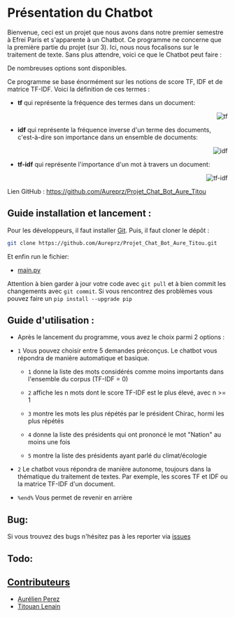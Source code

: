 
# Présentation du Chatbot

Bienvenue, ceci est un projet que nous avons dans notre premier semestre à Efrei Paris et s'apparente à un Chatbot. 
Ce programme ne concerne que la première partie du projet (sur 3). 
Ici, nous nous focalisons sur le traitement de texte. Sans plus attendre, voici ce que le Chatbot peut
faire :

De nombreuses options sont disponibles.

Ce programme se base énormément sur les notions de score TF, IDF et de matrice TF-IDF. Voici la définition de ces termes :

  - **tf** qui représente la fréquence des termes dans un document:
            <div style="text-align:right"><img src="https://cdn.discordapp.com/attachments/1171831701677293568/1180291097793142844/Capture_decran_2023-12-02_003231.png?ex=657ce2be&is=656a6dbe&hm=0f47b247dc90ae3a2b64f0285503c85888cb77b03ab21789f2fafb9a887806f8&" alt="tf" style="opacity: 1;"></div>

  - **idf** qui représente la fréquence inverse d'un terme des documents, c'est-à-dire son importance dans un ensemble de documents:
            <div style="text-align:right"><img src="https://cdn.discordapp.com/attachments/1171831701677293568/1180291098162233354/Capture_decran_2023-12-02_003326.png?ex=657ce2be&is=656a6dbe&hm=35633c2b1608480bec4bbc5b5113ce64243632f960bca9ab90c838d88c3902a5&" alt="idf" style="opacity: 1;"></div>

  - **tf-idf** qui représente l'importance d'un mot à travers un document:
            <div style="text-align:right"><img src="https://cdn.discordapp.com/attachments/1171831701677293568/1180291098418094150/Capture_decran_2023-12-02_003358.png?ex=657ce2be&is=656a6dbe&hm=d180880784bb07ead2440d1a41a3b8dcee118a9a7c50f531eb12e656e2159284&" alt="tf-idf" style="opacity: 1;"></div>

Lien GitHub : https://github.com/Aureprz/Projet_Chat_Bot_Aure_Titou



## Guide installation et lancement :

Pour les développeurs, il faut installer [Git](https://git-scm.com/).
Puis, il faut cloner le dépôt :
```bash
git clone https://github.com/Aureprz/Projet_Chat_Bot_Aure_Titou.git
```
Et enfin run le fichier:
-  [main.py](https://github.com/Aureprz/Projet_Chat_Bot_Aure_Titou/blob/master/main.py)

Attention à bien garder à  jour votre code avec `git pull` et  à bien commit les changements avec `git commit`.
Si vous rencontrez des problèmes vous pouvez faire un `pip install --upgrade pip`

## Guide d'utilisation :

* Après le lancement du programme, vous avez le choix parmi 2 options :

- ``1``
  Vous pouvez choisir entre 5 demandes préconçus. Le chatbot vous répondra de manière automatique et basique.
  
    - ``1`` donne la liste des mots considérés comme moins importants dans l'ensemble du corpus (TF-IDF = 0)
  
    - ``2`` affiche les n mots dont le score TF-IDF est le plus élevé, avec n >= 1
  
    - ``3`` montre les mots les plus répétés par le président Chirac, hormi les plus répétés
  
    - ``4`` donne la liste des présidents qui ont prononcé le mot "Nation" au moins une fois
  
    - ``5`` montre la liste des présidents ayant parlé du climat/écologie
        

- ``2``
        Le chatbot vous répondra de manière autonome, toujours dans la thématique du traitement de textes. Par exemple,  les scores TF et IDF ou la matrice TF-IDF d'un document.

- ``%end%``
    Vous permet de revenir en arrière
        
## Bug: 
Si vous trouvez des bugs n'hésitez pas à les reporter via [issues](https://github.com/Aureprz/Projet_Chat_Bot_Aure_Titou/issues) 
## Todo:

## [Contributeurs](https://github.com/Aureprz/Projet_Chat_Bot_Aure_Titou/settings/access)
- [Aurélien Perez](https://github.com/Aureprz)
- [Titouan Lenain](https://github.com/Artchhh)
